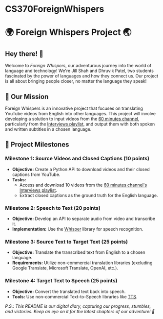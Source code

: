 # CS370ForeignWhispers
# 🌍 Foreign Whispers Project 🌏

## Hey there! 👋
Welcome to *Foreign Whispers*, our adventurous journey into the world of language and technology! We're Jill Shah and Dhruvik Patel, two students fascinated by the power of languages and how they connect us. Our project is all about bringing people closer, no matter the language they speak!

## 🚀 Our Mission
Foreign Whispers is an innovative project that focuses on translating YouTube videos from English into other languages. This project will involve developing a solution to input videos from the [60 minutes channel](https://www.youtube.com/@60minutes), particularly from the [Interviews playlist](https://www.youtube.com/playlist?list=PLI1yx5Z0Lrv77D_g1tvF9u3FVqnrNbCRL), and output them with both spoken and written subtitles in a chosen language.

## 🎯 Project Milestones

### Milestone 1: Source Videos and Closed Captions (10 points)
- **Objective:** Create a Python API to download videos and their closed captions from YouTube.
- **Tasks:**
  - Access and download 10 videos from the [60 minutes channel's Interviews playlist](https://www.youtube.com/playlist?list=PLI1yx5Z0Lrv77D_g1tvF9u3FVqnrNbCRL).
  - Extract closed captions as the ground truth for the English language.

### Milestone 2: Speech to Text (20 points)
- **Objective:** Develop an API to separate audio from video and transcribe it.
- **Implementation:** Use the [Whisper](https://github.com/openai/whisper) library for speech recognition.

### Milestone 3: Source Text to Target Text (25 points)
- **Objective:** Translate the transcribed text from English to a chosen language.
- **Requirements:** Utilize non-commercial translation libraries (excluding Google Translate, Microsoft Translate, OpenAI, etc.).

### Milestone 4: Target Text to Speech (25 points)
- **Objective:** Convert the translated text back into speech.
- **Tools:** Use non-commercial Text-to-Speech libraries like [TTS](https://tts.readthedocs.io/en/latest/tutorial_for_nervous_beginners.html).


*P.S.: This README is our digital diary, capturing our progress, stumbles, and victories. Keep an eye on it for the latest chapters of our adventure! 🌟*

